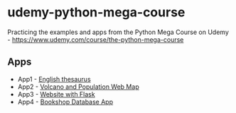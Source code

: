 # udemy-python-mega-course
Practicing the examples and apps from the Python Mega Course on Udemy - https://www.udemy.com/course/the-python-mega-course

## Apps
- App1 - [English thesaurus](./app1_eng_thes/EnglishThesaurus.md)
- App2 - [Volcano and Population Web Map](./app2_volc_popl_webmap/VolcanoAndPopulationWebMap.md)
- App3 - [Website with Flask](./app3_flask_website/WebsiteWithFlask.md)
- App4 - [Bookshop Database App](./app4_bookshop_db/BookshopDatabaseApp.md)
